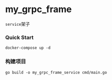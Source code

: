 # my_grpc_frame


`service`架子

### Quick Start
```
docker-compose up -d
```

### 构建项目
```shell
go build -o my_grpc_frame_service cmd/main.go
```
